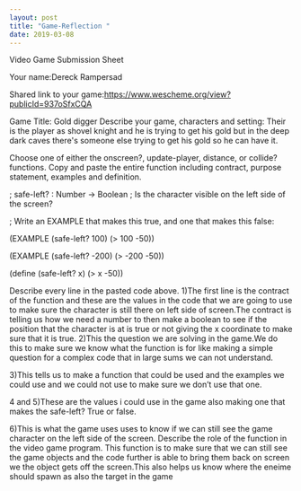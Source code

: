 ```yaml
---
layout: post
title: "Game-Reflection "
date: 2019-03-08
---
```

Video Game Submission Sheet

Your name:Dereck Rampersad

Shared link to your game:https://www.wescheme.org/view?publicId=937oSfxCQA

Game Title: Gold digger
Describe your game, characters and setting: 
Their is the player as shovel knight and he is trying to get his gold but in the deep dark caves there's someone else trying to get his gold so he can have it.

Choose one of either the onscreen?, update-player, distance, or collide? functions. Copy and paste the entire function including contract, purpose statement, examples and definition. 

; safe-left? : Number -> Boolean
; Is the character visible on the left side of the screen?

; Write an EXAMPLE that makes this true, and one that makes this false:

(EXAMPLE (safe-left? 100) (> 100 -50))

(EXAMPLE (safe-left? -200) (> -200 -50))

(define (safe-left? x) (> x -50))


Describe every line in the pasted code above.
1)The first line is the contract of the function and these are the values in the code that we are going to use to make sure the character is still there on left side of screen.The contract is telling us how we need a number to then make a boolean to see if the position that the character is at is true or not giving the x coordinate to make sure that it is true.
2)This the question we are solving in the game.We do this to make sure we know what the function is for like making a simple question for a complex code that in large sums we can not understand.

3)This tells us to make a function that could be used and the examples we could use and we could not use to make sure we don’t use that one.

4 and 5)These are the values i could use in the game also making one that makes the safe-left? True or false.

6)This is what the game uses uses to know if we can still see the game character on the left side of the screen.
Describe the role of the function in the video game program.
This function is to make sure that we can still see the game objects and the code further is able to bring them back on screen we the object gets off the screen.This also helps us know where the eneime should spawn as also the target in the game
